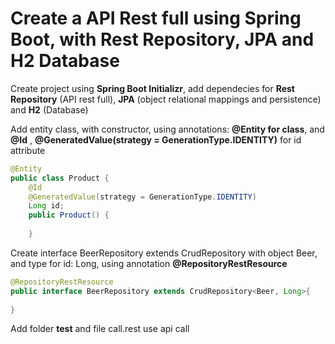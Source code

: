 # Create a API Rest full using Spring Boot, with Rest Repository, JPA and H2 Database

Create project using **Spring Boot Initializr**, add dependecies for **Rest Repository** (API rest full), **JPA** (object relational mappings and persistence) and **H2** (Database)

Add entity class, with constructor, using annotations: <b>@Entity for class</b>, and <b>@Id</b> , <b>@GeneratedValue(strategy = GenerationType.IDENTITY)</b> for id attribute
```java
@Entity
public class Product {
    @Id
    @GeneratedValue(strategy = GenerationType.IDENTITY)
    Long id;
    public Product() {
        
    }
```

Create interface BeerRepository extends CrudRepository with object Beer, and type for id: Long, using annotation <b>@RepositoryRestResource</b>

```java
@RepositoryRestResource
public interface BeerRepository extends CrudRepository<Beer, Long>{
    
}
```

Add folder **test** and file call.rest use api call


